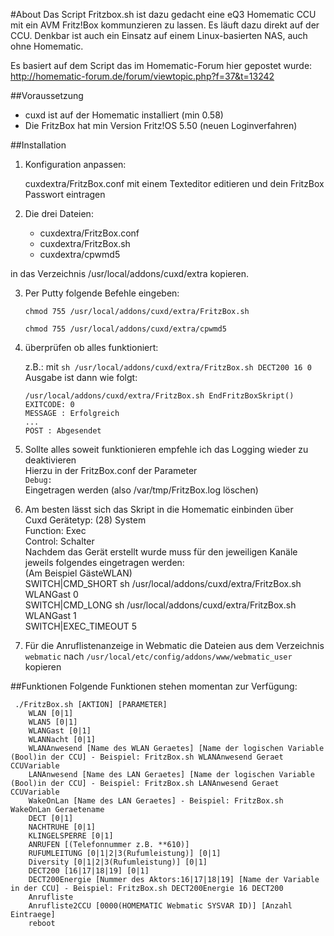 #About
Das Script Fritzbox.sh ist dazu gedacht eine eQ3 Homematic CCU mit ein AVM Fritz!Box kommunzieren zu lassen. Es läuft dazu direkt auf der CCU. Denkbar ist auch ein Einsatz auf einem Linux-basierten NAS, auch ohne Homematic.

Es basiert auf dem Script das im Homematic-Forum hier gepostet wurde:
http://homematic-forum.de/forum/viewtopic.php?f=37&t=13242

##Voraussetzung

   + cuxd ist auf der Homematic installiert (min 0.58)
   + Die FritzBox hat min Version Fritz!OS 5.50 (neuen Loginverfahren)
   

##Installation

1. Konfiguration anpassen:

   cuxdextra/FritzBox.conf mit einem Texteditor editieren und dein FritzBox Passwort eintragen
  
2. Die drei Dateien:

   + cuxdextra/FritzBox.conf
   + cuxdextra/FritzBox.sh
   + cuxdextra/cpwmd5
   
in das Verzeichnis /usr/local/addons/cuxd/extra kopieren.

3. Per Putty folgende Befehle eingeben:

   `chmod 755 /usr/local/addons/cuxd/extra/FritzBox.sh`
   
   `chmod 755 /usr/local/addons/cuxd/extra/cpwmd5`
   
4. überprüfen ob alles funktioniert:

   z.B.: mit `sh /usr/local/addons/cuxd/extra/FritzBox.sh DECT200 16 0`
   Ausgabe ist dann wie folgt:
   
    `/usr/local/addons/cuxd/extra/FritzBox.sh EndFritzBoxSkript()`   
    `EXITCODE: 0`   
    `MESSAGE : Erfolgreich`   
    `...`    
    `POST : Abgesendet`    


5. Sollte alles soweit funktionieren empfehle ich das Logging wieder zu deaktivieren   
   Hierzu in der FritzBox.conf der Parameter   
   `Debug:`   
   Eingetragen werden (also /var/tmp/FritzBox.log löschen)   

6. Am besten lässt sich das Skript in die Homematic einbinden über   
   Cuxd Gerätetyp: (28) System   
   Function:       Exec   
   Control:        Schalter   
   Nachdem das Gerät erstellt wurde muss für den jeweiligen Kanäle jeweils folgendes eingetragen werden:   
   (Am Beispiel GästeWLAN)   
   SWITCH|CMD_SHORT     sh /usr/local/addons/cuxd/extra/FritzBox.sh WLANGast 0			 	   
   SWITCH|CMD_LONG      sh /usr/local/addons/cuxd/extra/FritzBox.sh WLANGast 1	 	   
   SWITCH|EXEC_TIMEOUT  5    

7. Für die Anruflistenanzeige in Webmatic die Dateien aus dem Verzeichnis `webmatic` 
   nach `/usr/local/etc/config/addons/www/webmatic_user` kopieren

##Funktionen
Folgende Funktionen stehen momentan zur Verfügung:   

     ./FritzBox.sh [AKTION] [PARAMETER]
        WLAN [0|1]   
        WLAN5 [0|1]   
        WLANGast [0|1]    
        WLANNacht [0|1]     
        WLANAnwesend [Name des WLAN Geraetes] [Name der logischen Variable (Bool)in der CCU] - Beispiel: FritzBox.sh WLANAnwesend Geraet CCUVariable    
        LANAnwesend [Name des LAN Geraetes] [Name der logischen Variable (Bool)in der CCU] - Beispiel: FritzBox.sh LANAnwesend Geraet CCUVariable   
        WakeOnLan [Name des LAN Geraetes] - Beispiel: FritzBox.sh WakeOnLan Geraetename   
        DECT [0|1]    
        NACHTRUHE [0|1]    
        KLINGELSPERRE [0|1]    
        ANRUFEN [(Telefonnummer z.B. **610)]     
        RUFUMLEITUNG [0|1|2|3(Rufumleistung)] [0|1]     
        Diversity [0|1|2|3(Rufumleistung)] [0|1]     
        DECT200 [16|17|18|19] [0|1]     
        DECT200Energie [Nummer des Aktors:16|17|18|19] [Name der Variable in der CCU] - Beispiel: FritzBox.sh DECT200Energie 16 DECT200     
        Anrufliste     
        Anrufliste2CCU [0000(HOMEMATIC Webmatic SYSVAR ID)] [Anzahl Eintraege]    
        reboot    
